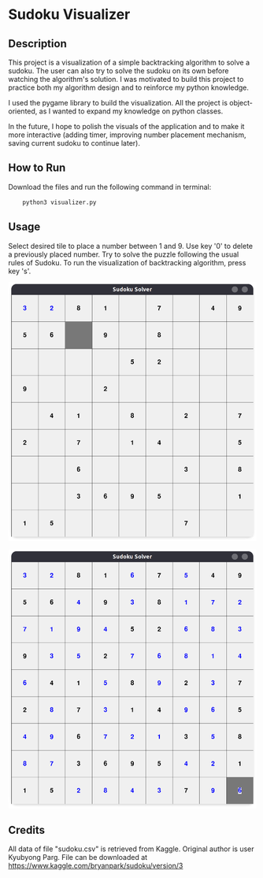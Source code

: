 # Sudoku Visualizer

## Description 

This project is a visualization of a simple backtracking algorithm to solve a sudoku. The user can also try to solve the sudoku on its own before watching the algorithm's solution. I was motivated to build this project to practice both my algorithm design and to reinforce my python knowledge. 

I used the pygame library to build the visualization. All the project is object-oriented, as I wanted to expand my knowledge on python classes.

In the future, I hope to polish the visuals of the application and to make it more interactive (adding timer, improving number placement mechanism, saving current sudoku to continue later).

## How to Run

Download the files and run the following command in terminal:

```bash
    python3 visualizer.py
```

## Usage
Select desired tile to place a number between 1 and 9. Use key '0' to delete a previously placed number. Try to solve the puzzle following the usual rules of Sudoku. To run the visualization of backtracking algorithm, press key 's'.

![Unsolved Soduku](assets/images/unsolved_sudoku.png)

![Solved Sudoku](assets/images/solved.png
)

## Credits
All data of file "sudoku.csv" is retrieved from Kaggle. Original author is user Kyubyong Parg. File can be downloaded at
https://www.kaggle.com/bryanpark/sudoku/version/3